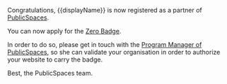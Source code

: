 Congratulations, {{displayName}} is now registered as a partner of
[PublicSpaces](https://publicspaces.net).

You can now apply for the [Zero Badge](https://github.com/PublicBadges/PublicBadges/blob/master/docs/README.md).

In order to do so, please get in touch with the [Program Manager of PublicSpaces](https://github.com/leoloves), so she can validate your organisation in order to authorize your website to carry the badge. 

Best, 
the PublicSpaces team. 
